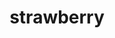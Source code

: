 ---
layout: smileys&emotion
title: strawberry
emoji: strawberry
permalink: 🍓.html
image: assets/img/3moji/strawberry.png
---